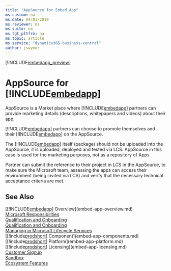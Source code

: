 ```yaml
---
title: "AppSource for Embed App"
ms.custom: na
ms.date: 04/01/2019
ms.reviewer: na
ms.suite: na
ms.tgt_pltfrm: na
ms.topic: article
ms.service: "dynamics365-business-central"
author: jswymer
---
```

[!INCLUDE[embedapp_preview](../developer/includes/embedapp_preview.md)]

# AppSource for [!INCLUDE[embedapp](../developer/includes/embedapp.md)]
  
AppSource is a Market place where [!INCLUDE[embedapp](../developer/includes/embedapp.md)] partners can provide marketing details (descriptions, whitepapers and videos) about their app.

[!INCLUDE[embedapp](../developer/includes/embedapp.md)] partners can choose to promote themselves and their [!INCLUDE[embedapp](../developer/includes/embedapp.md)] on the AppSource.

The [!INCLUDE[embedapp](../developer/includes/embedapp.md)] itself (package) should not be uploaded into the AppSource, it is uploaded, deployed and tested via LCS. AppSource in this case is used for the marketing purposes, not as a repository of Apps.
  
Partner can submit the reference to their project in LCS in the AppSource, to make sure the Microsoft team, assessing the apps can access their environment (being invited via LCS) and verify that the necessary technical acceptance criteria are met. 

## See Also  
[[!INCLUDE[embedapp](../developer/includes/embedapp.md)] Overview](embed-app-overview.md)  
[Microsoft Responsibilities](embed-app-microsoft-responsibilities.md)   
[Qualification and Onboarding](embed-app-qualifications-onboarding.md)  
[Qualification and Onboarding](embed-app-qualifications-onboarding.md)  
[Managing in Microsoft Lifecycle Services](embed-app-lifecycle-services.md)  
[[!include[prodshort](../developer/includes/prodshort.md)] Component](embed-app-components.md)  
[[!include[prodshort](../developer/includes/prodshort.md)] Platform](embed-app-platform.md)  
[[!include[prodshort](../developer/includes/prodshort.md)] Licensing](embed-app-licensing.md)  
[Customer Signup](embed-app-customer-signup.md)  
[Sandbox](embed-app-sandbox.md)  
[Ecosystem Features](embed-app-ecosystem.md)  

